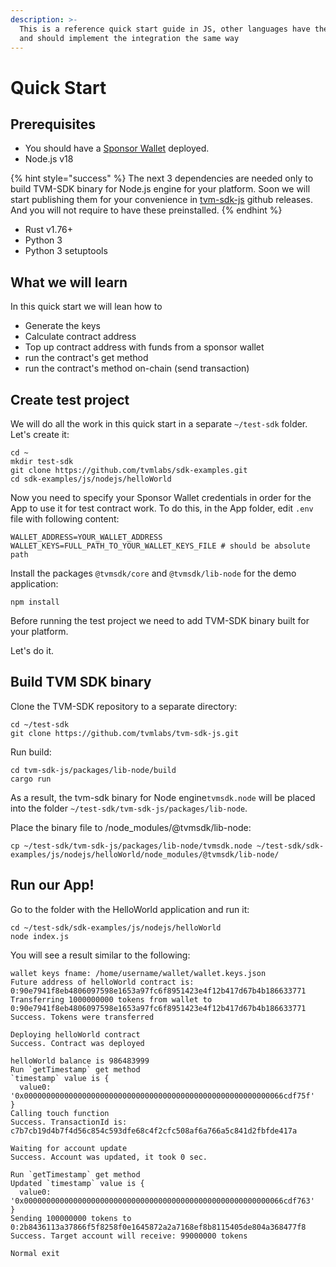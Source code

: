 ```yaml
---
description: >-
  This is a reference quick start guide in JS, other languages have the same api
  and should implement the integration the same way
---
```


# Quick Start

## **Prerequisites** <a href="#prerequisites" id="prerequisites"></a>

* You should have a [Sponsor Wallet](how-to-deploy-a-sponsor-wallet.md) deployed.&#x20;
* Node.js v18

{% hint style="success" %}
The next 3 dependencies are needed only to build TVM-SDK binary for Node.js engine for your platform. Soon we will start publishing them for your convenience in [tvm-sdk-js](https://github.com/tvmlabs/tvm-sdk-js) github releases. And you will not require to have these preinstalled.&#x20;
{% endhint %}

* Rust v1.76+
* Python 3
* Python 3 setuptools

## What we will learn

In this quick start we will lean how to&#x20;

* Generate the keys
* Calculate contract address
* Top up contract address with funds from a sponsor wallet
* run the contract's get method
* run the contract's method on-chain (send transaction)

## **Create test project** <a href="#build-core-tvm-library-for-nodejs" id="build-core-tvm-library-for-nodejs"></a>

We will do all the work in this quick start in a separate `~/test-sdk` folder. Let's create it:

```
cd ~
mkdir test-sdk
git clone https://github.com/tvmlabs/sdk-examples.git
cd sdk-examples/js/nodejs/helloWorld
```

Now you need to specify your Sponsor Wallet credentials in order for the App to use it for test contract work. To do this, in the App folder, edit `.env` file with following content:

```
WALLET_ADDRESS=YOUR_WALLET_ADDRESS
WALLET_KEYS=FULL_PATH_TO_YOUR_WALLET_KEYS_FILE # should be absolute path
```

Install the packages `@tvmsdk/core` and `@tvmsdk/lib-node` for the demo application:

```
npm install
```

Before running the test project we need to add TVM-SDK binary built for your platform. &#x20;

Let's do it.

## **Build TVM SDK binary** <a href="#build-core-tvm-library-for-nodejs" id="build-core-tvm-library-for-nodejs"></a>

Clone the TVM-SDK repository to a separate directory:

```
cd ~/test-sdk
git clone https://github.com/tvmlabs/tvm-sdk-js.git
```

Run build:

```
cd tvm-sdk-js/packages/lib-node/build
cargo run
```

As a result, the tvm-sdk binary for Node engine`tvmsdk.node` will be placed into the folder `~/test-sdk/tvm-sdk-js/packages/lib-node`.

Place the binary file to  /node\_modules/@tvmsdk/lib-node:

```
cp ~/test-sdk/tvm-sdk-js/packages/lib-node/tvmsdk.node ~/test-sdk/sdk-examples/js/nodejs/helloWorld/node_modules/@tvmsdk/lib-node/
```

## **Run our App!** <a href="#run-it" id="run-it"></a>

Go to the folder with the HelloWorld application and run it:

```
cd ~/test-sdk/sdk-examples/js/nodejs/helloWorld
node index.js
```

You will see a result similar to the following:

```
wallet keys fname: /home/username/wallet/wallet.keys.json
Future address of helloWorld contract is: 0:90e7941f8eb4806097598e1653a97fc6f8951423e4f12b417d67b4b186633771
Transferring 1000000000 tokens from wallet to 0:90e7941f8eb4806097598e1653a97fc6f8951423e4f12b417d67b4b186633771
Success. Tokens were transferred

Deploying helloWorld contract
Success. Contract was deployed

helloWorld balance is 986483999
Run `getTimestamp` get method
`timestamp` value is {
  value0: '0x0000000000000000000000000000000000000000000000000000000066cdf75f'
}
Calling touch function
Success. TransactionId is: c7b7cb19d4b7f4d56c854c593dfe68c4f2cfc508af6a766a5c841d2fbfde417a

Waiting for account update
Success. Account was updated, it took 0 sec.

Run `getTimestamp` get method
Updated `timestamp` value is {
  value0: '0x0000000000000000000000000000000000000000000000000000000066cdf763'
}
Sending 100000000 tokens to 0:2b8436113a37866f5f8258f0e1645872a2a7168ef8b8115405de804a368477f8
Success. Target account will receive: 99000000 tokens

Normal exit
```
